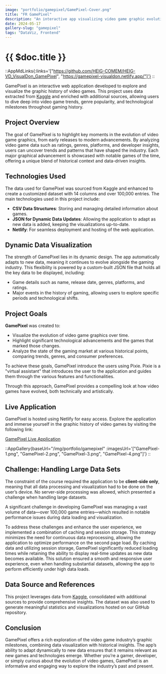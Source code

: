 ```yaml
---
image: "portfolio/gamepixel/GamePixel-Cover.png"
title: "FR GamePixel"
description: "An interactive app visualizing video game graphic evolution, trends, and milestones using dynamic data."
date: 2024-05-17
gallery-slug: "gamepixel"
tags: "DataViz, Frontend"
---
```


# {{ $doc.title }}

::AppMdLinks{:links='["https://github.com/HEIG-COMEM/HEIG-VD_VisualDon_GamePixel", "https://gamepixel-visualdon.netlify.app/"]'}
::

GamePixel is an interactive web application developed to explore and visualize the graphic history of video games. This project uses data extracted from [Kaggle](https://www.kaggle.com/) and enriched with additional sources, allowing users to dive deep into video game trends, genre popularity, and technological milestones throughout gaming history.

## Project Overview

The goal of GamePixel is to highlight key moments in the evolution of video game graphics, from early releases to modern advancements. By analyzing video game data such as ratings, genres, platforms, and developer insights, users can uncover trends and patterns that have shaped the industry. Each major graphical advancement is showcased with notable games of the time, offering a unique blend of historical context and data-driven insights.

## Technologies Used

The data used for GamePixel was sourced from Kaggle and enhanced to create a customized dataset with 14 columns and over 100,000 entries. The main technologies used in this project include:

-  **CSV Data Structures**: Storing and managing detailed information about games.
-  **JSON for Dynamic Data Updates**: Allowing the application to adapt as new data is added, keeping the visualizations up-to-date.
-  **Netlify**: For seamless deployment and hosting of the web application.

## Dynamic Data Visualization

The strength of GamePixel lies in its dynamic design. The app automatically adapts to new data, meaning it continues to evolve alongside the gaming industry. This flexibility is powered by a custom-built JSON file that holds all the key data to be displayed, including:

-  Game details such as name, release date, genres, platforms, and ratings.
-  Major events in the history of gaming, allowing users to explore specific periods and technological shifts.

## Project Goals

**GamePixel** was created to:

-  Visualize the evolution of video game graphics over time.
-  Highlight significant technological advancements and the games that marked those changes.
-  Analyze the state of the gaming market at various historical points, comparing trends, genres, and consumer preferences.

To achieve these goals, GamePixel introduce the users using Pixie. Pixie is a "virtual assistant" that introduces the user to the application and guides them through the various features and functionalities.

Through this approach, GamePixel provides a compelling look at how video games have evolved, both technically and artistically.

## Live Application

GamePixel is hosted using Netlify for easy access. Explore the application and immerse yourself in the graphic history of video games by visiting the following link:

[GamePixel Live Application](https://gamepixel-visualdon.netlify.app/)

::AppGallery{baseUrl="/img/portfolio/gamepixel" :imagesUrl='["GamePixel-1.png", "GamePixel-2.png", "GamePixel-3.png", "GamePixel-4.png"]'}
::

## Challenge: Handling Large Data Sets

The constraint of the course required the application to be **client-side only**, meaning that all data processing and visualization had to be done on the user’s device. No server-side processing was allowed, which presented a challenge when handling large datasets.

A significant challenge in developing GamePixel was managing a vast volume of data—over 100,000 game entries—which resulted in notable performance issues during data loading and visualization.

To address these challenges and enhance the user experience, we implemented a combination of caching and session storage. This strategy minimizes the need for continuous data reprocessing, allowing the application to optimize performance on the second page load. By caching data and utilizing session storage, GamePixel significantly reduced loading times while retaining the ability to display real-time updates as new data becomes available. This solution ensured a smooth and responsive user experience, even when handling substantial datasets, allowing the app to perform efficiently under high data loads.

## Data Source and References

This project leverages data from [Kaggle](https://www.kaggle.com/datasets/gsimonx37/backloggd), consolidated with additional sources to provide comprehensive insights. The dataset was also used to generate meaningful statistics and visualizations hosted on our GitHub repository.

## Conclusion

GamePixel offers a rich exploration of the video game industry’s graphic milestones, combining data visualization with historical insights. The app’s ability to adapt dynamically to new data ensures that it remains relevant as new games and technologies emerge. Whether you’re a gamer, developer, or simply curious about the evolution of video games, GamePixel is an informative and engaging way to explore the industry’s past and present.
